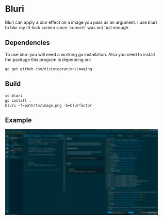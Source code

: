 # Bluri
Bluri can apply a blur effect on a image you pass as an argument.
I use bluri to blur my i3-lock screen since ´convert´ was not fast enough.

## Dependencies
To use bluri you will need a working go installation. Also you need to install the package this program is depending on:
```
go get github.com/disintegration/imaging
```

## Build
```
cd bluri
go install .
bluri -f=path/to/image.png -b=blurfactor
```

## Example
![alt text](screenshot.png?raw=true "screenshot.png")